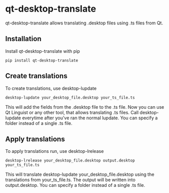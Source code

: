 # qt-desktop-translate

qt-desktop-translate allows translating .desktop files using .ts files from Qt.

## Installation

Install qt-desktop-translate with pip

```
pip install qt-desktop-translate
```

## Create translations

To create translations, use desktop-lupdate

```
desktop-lupdate your_desktop_file.desktop your_ts_file.ts
```

This will add the fields from the .desktop file to the .ts file. Now you can use Qt Linguist or any other tool, that allows translating .ts files. Call desktop-lupdate everytime after you've ran the normal lupdate. You can specify a folder instead of a single .ts file.

## Apply translations

To apply translations run, use desktop-lrelease

```
desktop-lrelease your_desktop_file.desktop output.desktop your_ts_file.ts
```

This will translate desktop-lupdate your_desktop_file.desktop using the translations from your_ts_file.ts. The output will be written into output.desktop. You can specify a folder instead of a single .ts file.
